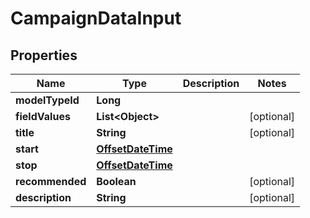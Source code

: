 
# CampaignDataInput

## Properties
Name | Type | Description | Notes
------------ | ------------- | ------------- | -------------
**modelTypeId** | **Long** |  | 
**fieldValues** | **List&lt;Object&gt;** |  |  [optional]
**title** | **String** |  |  [optional]
**start** | [**OffsetDateTime**](OffsetDateTime.md) |  | 
**stop** | [**OffsetDateTime**](OffsetDateTime.md) |  | 
**recommended** | **Boolean** |  |  [optional]
**description** | **String** |  |  [optional]



